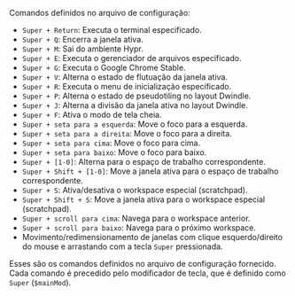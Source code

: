 Comandos definidos no arquivo de configuração:

- `Super + Return`: Executa o terminal especificado.
- `Super + Q`: Encerra a janela ativa.
- `Super + M`: Sai do ambiente Hypr.
- `Super + E`: Executa o gerenciador de arquivos especificado.
- `Super + G`: Executa o Google Chrome Stable.
- `Super + V`: Alterna o estado de flutuação da janela ativa.
- `Super + R`: Executa o menu de inicialização especificado.
- `Super + P`: Alterna o estado de pseudotiling no layout Dwindle.
- `Super + J`: Alterna a divisão da janela ativa no layout Dwindle.
- `Super + F`: Ativa o modo de tela cheia.
- `Super + seta para a esquerda`: Move o foco para a esquerda.
- `Super + seta para a direita`: Move o foco para a direita.
- `Super + seta para cima`: Move o foco para cima.
- `Super + seta para baixo`: Move o foco para baixo.
- `Super + [1-0]`: Alterna para o espaço de trabalho correspondente.
- `Super + Shift + [1-0]`: Move a janela ativa para o espaço de trabalho correspondente.
- `Super + S`: Ativa/desativa o workspace especial (scratchpad).
- `Super + Shift + S`: Move a janela ativa para o workspace especial (scratchpad).
- `Super + scroll para cima`: Navega para o workspace anterior.
- `Super + scroll para baixo`: Navega para o próximo workspace.
- Movimento/redimensionamento de janelas com clique esquerdo/direito do mouse e arrastando com a tecla `Super` pressionada.

Esses são os comandos definidos no arquivo de configuração fornecido. Cada comando é precedido pelo modificador de tecla, que é definido como `Super` (`$mainMod`).
